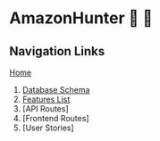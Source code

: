 # AmazonHunter 🤠 🏹

## Navigation Links
[Home](https://github.com/deardaveed/w16-solo-project/wiki)

1. [Database Schema](https://github.com/deardaveed/w16-solo-project/wiki/Database-Schema)
1. [Features List](https://github.com/deardaveed/w16-solo-project/wiki/Features-List)
1. [API Routes]
1. [Frontend Routes]
1. [User Stories]
